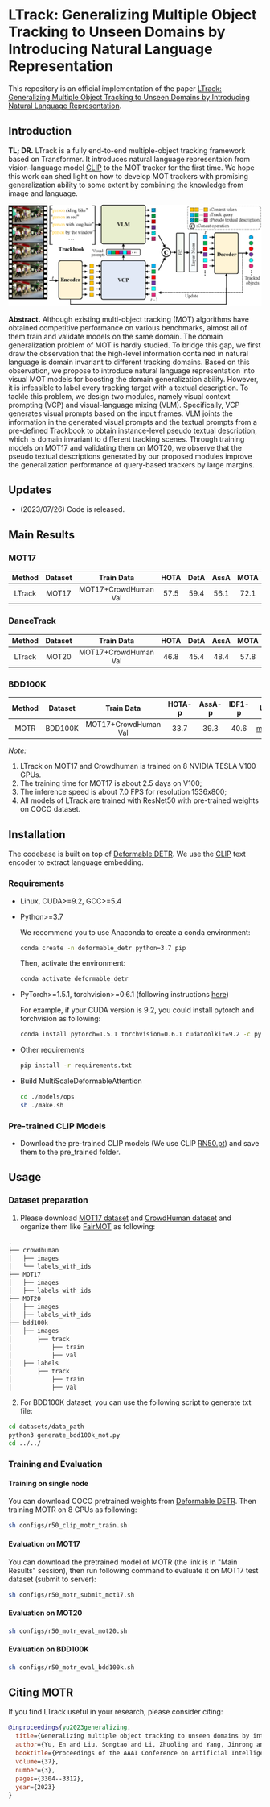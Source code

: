 # LTrack: Generalizing Multiple Object Tracking to Unseen Domains by Introducing Natural Language Representation

This repository is an official implementation of the paper [LTrack: Generalizing Multiple Object Tracking to Unseen Domains by Introducing Natural Language Representation](https://arxiv.org/pdf/2212.01568.pdf).

## Introduction

**TL; DR.** LTrack is a fully end-to-end multiple-object tracking framework based on Transformer. It introduces natural language representaion from vision-language model [CLIP](https://arxiv.org/pdf/2105.03247.pdf) to the MOT tracker for the first time. We hope this work can shed light on how to develop MOT trackers with promising generalization ability to some extent by combining the knowledge from image and language. 

<div style="align: center">
<img src=./figs/LTrack.png/>
</div>

**Abstract.** Although existing multi-object tracking (MOT) algorithms have obtained competitive performance on various benchmarks, almost all of them train and validate models on the same domain. The domain generalization problem of MOT is hardly studied. To bridge this gap, we first draw the observation that the high-level information contained in natural language is domain invariant to different tracking domains. Based on this observation, we propose to introduce natural language representation into visual MOT models for boosting the domain generalization ability. However, it is infeasible to label every tracking target with a textual description. To tackle this problem, we design two modules, namely visual context prompting (VCP) and visual-language mixing (VLM). Specifically, VCP generates visual prompts based on the input frames. VLM joints the information in the generated visual prompts and the textual prompts from a pre-defined Trackbook to obtain instance-level pseudo textual description, which is domain invariant to different tracking scenes. Through training models on MOT17 and validating them on MOT20, we observe that the pseudo textual descriptions generated by our proposed modules improve the generalization performance of query-based trackers by large margins.

## Updates
- (2023/07/26) Code is released.

## Main Results

### MOT17

| **Method** | **Dataset** |    **Train Data**    | **HOTA** | **DetA** | **AssA** | **MOTA** | **IDF1** | **IDS** |                                           **URL**                                           |
| :--------: | :---------: | :------------------: | :------: | :------: | :------: | :------: | :------: | :-----: | :-----------------------------------------------------------------------------------------: |
|    LTrack    |    MOT17    | MOT17+CrowdHuman Val |   57.5   |   59.4   |   56.1   |   72.1   |   69.1   |  2100   | [model](https://drive.google.com/file/d/1rS_HRr-3oey_DHQa8n9_zixKahWQJ6jl/view?usp=drive_link) |

### DanceTrack

| **Method** | **Dataset** | **Train Data** | **HOTA** | **DetA** | **AssA** | **MOTA** | **IDF1** |                                           **URL**                                           |
| :--------: | :---------: | :------------: | :------: | :------: | :------: | :------: | :------: | :-----------------------------------------------------------------------------------------: |
|    LTrack    | MOT20  |   MOT17+CrowdHuman Val   |   46.8   |   45.4   |   48.4   |   57.8   |   61.1   | [model](https://drive.google.com/file/d/1rS_HRr-3oey_DHQa8n9_zixKahWQJ6jl/view?usp=drive_link) |

### BDD100K

| **Method** | **Dataset** | **Train Data** | **HOTA-p** | **AssA-p** | **IDF1-p** |                                           **URL**                                           |
| :--------: | :---------: | :------------: | :------: | :------: | :-----: | :-----------------------------------------------------------------------------------------: |
|    MOTR    |   BDD100K   |    MOT17+CrowdHuman Val     |   33.7   |   39.3   |  40.6   | [model](https://drive.google.com/file/d/1rS_HRr-3oey_DHQa8n9_zixKahWQJ6jl/view?usp=drive_link) |

*Note:*

1. LTrack on MOT17 and Crowdhuman is trained on 8 NVIDIA TESLA V100 GPUs.
2. The training time for MOT17 is about 2.5 days on V100;
3. The inference speed is about 7.0 FPS for resolution 1536x800;
4. All models of LTrack are trained with ResNet50 with pre-trained weights on COCO dataset.


## Installation

The codebase is built on top of [Deformable DETR](https://github.com/fundamentalvision/Deformable-DETR). We use the [CLIP](https://github.com/openai/CLIP) text encoder to extract language embedding.

### Requirements

* Linux, CUDA>=9.2, GCC>=5.4
  
* Python>=3.7

    We recommend you to use Anaconda to create a conda environment:
    ```bash
    conda create -n deformable_detr python=3.7 pip
    ```
    Then, activate the environment:
    ```bash
    conda activate deformable_detr
    ```
  
* PyTorch>=1.5.1, torchvision>=0.6.1 (following instructions [here](https://pytorch.org/))

    For example, if your CUDA version is 9.2, you could install pytorch and torchvision as following:
    ```bash
    conda install pytorch=1.5.1 torchvision=0.6.1 cudatoolkit=9.2 -c pytorch
    ```
  
* Other requirements
    ```bash
    pip install -r requirements.txt
    ```

* Build MultiScaleDeformableAttention
    ```bash
    cd ./models/ops
    sh ./make.sh
    ```
### Pre-trained CLIP Models
* Download the pre-trained CLIP models (We use CLIP [RN50.pt](https://openaipublic.azureedge.net/clip/models/afeb0e10f9e5a86da6080e35cf09123aca3b358a0c3e3b6c78a7b63bc04b6762/RN50.pt)) and save them to the pre_trained folder.

## Usage

### Dataset preparation

1. Please download [MOT17 dataset](https://motchallenge.net/) and [CrowdHuman dataset](https://www.crowdhuman.org/) and organize them like [FairMOT](https://github.com/ifzhang/FairMOT) as following:

```
.
├── crowdhuman
│   ├── images
│   └── labels_with_ids
├── MOT17
│   ├── images
│   ├── labels_with_ids
├── MOT20
│   ├── images
│   ├── labels_with_ids
├── bdd100k
│   ├── images
│       ├── track
│           ├── train
│           ├── val
│   ├── labels
│       ├── track
│           ├── train
│           ├── val

```

2. For BDD100K dataset, you can use the following script to generate txt file:


```bash 
cd datasets/data_path
python3 generate_bdd100k_mot.py
cd ../../
```

### Training and Evaluation

#### Training on single node

You can download COCO pretrained weights from [Deformable DETR](https://github.com/fundamentalvision/Deformable-DETR). Then training MOTR on 8 GPUs as following:

```bash 
sh configs/r50_clip_motr_train.sh

```

#### Evaluation on MOT17

You can download the pretrained model of MOTR (the link is in "Main Results" session), then run following command to evaluate it on MOT17 test dataset (submit to server):

```bash
sh configs/r50_motr_submit_mot17.sh

```
#### Evaluation on MOT20
```bash
sh configs/r50_motr_eval_mot20.sh

```


#### Evaluation on BDD100K

```bash
sh configs/r50_motr_eval_bdd100k.sh

```




## Citing MOTR
If you find LTrack useful in your research, please consider citing:
```bibtex
@inproceedings{yu2023generalizing,
  title={Generalizing multiple object tracking to unseen domains by introducing natural language representation},
  author={Yu, En and Liu, Songtao and Li, Zhuoling and Yang, Jinrong and Li, Zeming and Han, Shoudong and Tao, Wenbing},
  booktitle={Proceedings of the AAAI Conference on Artificial Intelligence},
  volume={37},
  number={3},
  pages={3304--3312},
  year={2023}
}
```
